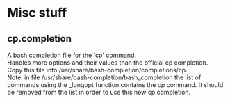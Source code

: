 # Misc stuff

## cp.completion
A bash completion file for the 'cp' command.<br>
Handles more options and their values than the official cp completion.<br>
Copy this file into /usr/share/bash-completion/completions/cp.<br>
Note: in file /usr/share/bash-completion/bash_completion the list of commands using the _longopt function contains
the cp command. It should be removed from the list in order to use this new cp completion.
